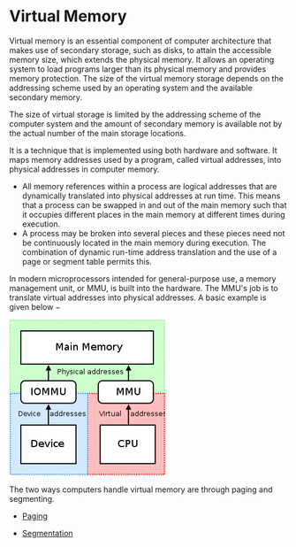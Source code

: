 # Virtual Memory

Virtual memory is an essential component of computer architecture that makes use of secondary storage, such as disks, to attain the accessible memory size, which extends the physical memory. It allows an operating system to load programs larger than its physical memory and provides memory protection. The size of the virtual memory storage depends on the addressing scheme used by an operating system and the available secondary memory.

The size of virtual storage is limited by the addressing scheme of the computer system and the amount of secondary memory is available not by the actual number of the main storage locations. 

It is a technique that is implemented using both hardware and software. It maps memory addresses used by a program, called virtual addresses, into physical addresses in computer memory. 

* All memory references within a process are logical addresses that are dynamically translated into physical addresses at run time. This means that a process can be swapped in and out of the main memory such that it occupies different places in the main memory at different times during execution.
* A process may be broken into several pieces and these pieces need not be continuously located in the main memory during execution. The combination of dynamic run-time address translation and the use of a page or segment table permits this.

In modern microprocessors intended for general-purpose use, a memory management unit, or MMU, is built into the hardware. The MMU's job is to translate virtual addresses into physical addresses. A basic example is given below −

![Ephemeral](./img/MMU.png)

The two ways computers handle virtual memory are through paging and segmenting.

* [Paging](https://www.geeksforgeeks.org/paging-in-operating-system/)

* [Segmentation](https://www.geeksforgeeks.org/segmentation-in-operating-system/)
